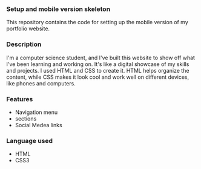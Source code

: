 <h3>Setup and mobile version skeleton</h3>

This repository contains the code for setting up the mobile version of my portfolio website.

 <h3>Description</h3>
 
I'm a computer science student, and I've built this website to show off what I've been learning and working on. 
It's like a digital showcase of my skills and projects. I used HTML and CSS to create it. HTML helps organize the content,
while CSS makes it look cool and work well on different devices, like phones and computers.

 <h3>Features</h3>
 
- Navigation menu
- sections
- Social Medea links

 <h3>Language used</h3>

- HTML
- CSS3
